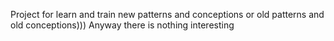 Project for learn and train new patterns and conceptions or old patterns and old conceptions))) Anyway there is nothing interesting
